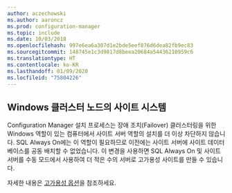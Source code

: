 ```yaml
---
author: aczechowski
ms.author: aaroncz
ms.prod: configuration-manager
ms.topic: include
ms.date: 10/03/2018
ms.openlocfilehash: 997e6ea6a307d1e2bde5eef876d6dea82fb9ec83
ms.sourcegitcommit: 148745e1c3d9817d8beea20684a54436210959c6
ms.translationtype: HT
ms.contentlocale: ko-KR
ms.lasthandoff: 01/09/2020
ms.locfileid: "75804226"
---
```

## <a name="bkmk_cluster"></a> Windows 클러스터 노드의 사이트 시스템
<!--1359132-->

Configuration Manager 설치 프로세스는 장애 조치(Failover) 클러스터링을 위한 Windows 역할이 있는 컴퓨터에서 사이트 서버 역할의 설치를 더 이상 차단하지 않습니다. SQL Always On에는 이 역할이 필요하므로 이전에는 사이트 서버에 사이트 데이터베이스를 공동 배치할 수 없었습니다. 이 변경을 사용하면 SQL Always On 및 사이트 서버를 수동 모드에서 사용하여 더 적은 수의 서버로 고가용성 사이트를 만들 수 있습니다. 

자세한 내용은 [고가용성 옵션](/sccm/core/servers/deploy/configure/high-availability-options)을 참조하세요.


